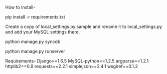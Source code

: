 How to install-

pip install -r requirements.txt

Create a copy of local_settings.py.sample and rename it to local_settings.py and add your MySQL settings there.

python manage.py syncdb

python manage.py runserver





Requirements-
Django==1.6.5
MySQL-python==1.2.5
argparse==1.2.1
httplib2==0.9
requests==2.2.1
simplejson==3.4.1
wsgiref==0.1.2
